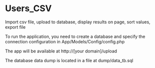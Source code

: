 # Users_CSV
 Import csv file, upload to database, display results on page, sort values, export file

 To run the application, you need to create a database and specify the connection configuration in App/Models/Config/config.php

The app will be available at http://[your domain]/upload

The database data dump is located in a file at dump/data_tb.sql